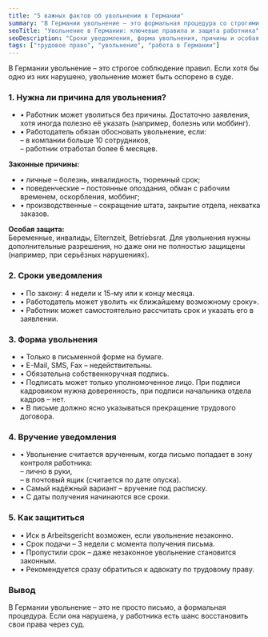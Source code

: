 ```yaml
---
title: "5 важных фактов об увольнении в Германии"
summary: "В Германии увольнение — это формальная процедура со строгими правилами. Нарушение любого из них может стать основанием для оспаривания в суде."
seoTitle: "Увольнение в Германии: ключевые правила и защита работника"
seoDescription: "Сроки уведомления, форма увольнения, причины и особая защита: что нужно знать об увольнении в Германии и как оспорить его в суде."
tags: ["трудовое право", "увольнение", "работа в Германии"]
---
```


В Германии увольнение – это строгое соблюдение правил. Если хотя бы одно из них нарушено, увольнение может быть оспорено в суде.

### 1. Нужна ли причина для увольнения?

- • Работник может уволиться без причины. Достаточно заявления, хотя иногда полезно её указать (например, болезнь или моббинг).  
- • Работодатель обязан обосновать увольнение, если:  
  – в компании больше 10 сотрудников,  
  – работник отработал более 6 месяцев.  

**Законные причины:**  
- • личные – болезнь, инвалидность, тюремный срок;  
- • поведенческие – постоянные опоздания, обман с рабочим временем, оскорбления, моббинг;  
- • производственные – сокращение штата, закрытие отдела, нехватка заказов.  

**Особая защита:**  
Беременные, инвалиды, Elternzeit, Betriebsrat. Для увольнения нужны дополнительные разрешения, но даже они не полностью защищены (например, при серьёзных нарушениях).  

### 2. Сроки уведомления

- • По закону: 4 недели к 15-му или к концу месяца.  
- • Работодатель может уволить «к ближайшему возможному сроку».  
- • Работник может самостоятельно рассчитать срок и указать его в заявлении.  

### 3. Форма увольнения

- • Только в письменной форме на бумаге.  
- • E-Mail, SMS, Fax – недействительны.  
- • Обязательна собственноручная подпись.  
- • Подписать может только уполномоченное лицо. При подписи кадровиком нужна доверенность, при подписи начальника отдела кадров – нет.  
- • В письме должно ясно указываться прекращение трудового договора.  

### 4. Вручение уведомления

- • Увольнение считается врученным, когда письмо попадает в зону контроля работника:  
  – лично в руки,  
  – в почтовый ящик (считается по дате опуска).  
- • Самый надёжный вариант – вручение под расписку.  
- • С даты получения начинаются все сроки.  

### 5. Как защититься

- • Иск в Arbeitsgericht возможен, если увольнение незаконно.  
- • Срок подачи – 3 недели с момента получения письма.  
- • Пропустили срок – даже незаконное увольнение становится законным.  
- • Рекомендуется сразу обратиться к адвокату по трудовому праву.  

### Вывод

В Германии увольнение – это не просто письмо, а формальная процедура. Если она нарушена, у работника есть шанс восстановить свои права через суд.  
